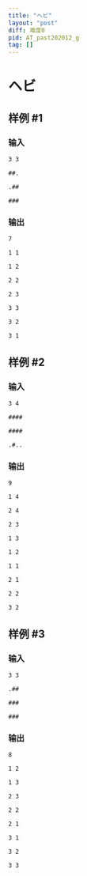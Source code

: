 ```yaml
---
title: "ヘビ"
layout: "post"
diff: 难度0
pid: AT_past202012_g
tag: []
---
```


# ヘビ

## 样例 #1

### 输入

```
3 3
##.
.##
###
```

### 输出

```
7
1 1
1 2
2 2
2 3
3 3
3 2
3 1
```

## 样例 #2

### 输入

```
3 4
####
####
.#..
```

### 输出

```
9
1 4
2 4
2 3
1 3
1 2
1 1
2 1
2 2
3 2
```

## 样例 #3

### 输入

```
3 3
.##
###
###
```

### 输出

```
8
1 2
1 3
2 3
2 2
2 1
3 1
3 2
3 3
```

